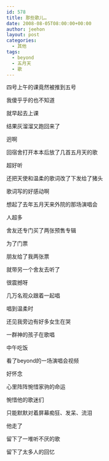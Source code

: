 ```yaml
---
id: 578
title: 那些歌儿…
date: 2008-08-05T08:00:00+00:00
author: jeehon
layout: post
categories:
  - 其他
tags:
  - beyond
  - 五月天
  - 歌
---
```

四号上午的课竟然被推到五号
  
我傻乎乎的也不知道
  
就早起去上课
  
结果灰溜溜又跑回来了
  
迥啊
  
回宿舍打开本本后放了几首五月天的歌
  
超好听
  
还把天使和温柔的歌词改了下发给了猪头
  
歌词写的好感动啊
  
想起了去年五月天来外院的那场演唱会
  
人超多
  
舍友还专门买了两张预售专辑
  
为了门票
  
朋友给了我两张票
  
就带另一个舍友去听了
  
很震撼呀
  
几万名观众跟着一起唱
  
唱到温柔时
  
还见我旁边有好多女生在哭
  
一群神的孩子在歌唱
  
中午吃饭
  
看了beyond的一场演唱会视频
  
好怀念
  
心里阵阵惋惜家驹的命运
  
惋惜他的歌迷们
  
只能默默对着屏幕痴狂、发呆、流泪
  
他走了
  
留下了一堆听不厌的歌
  
留下了太多人的回忆